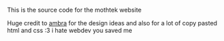 This is the source code for the mothtek website









Huge credit to [ambra](https://github.com/ambraglow/webamberglow) for the design ideas and also for a lot of copy pasted html and css :3 i hate webdev you saved me
